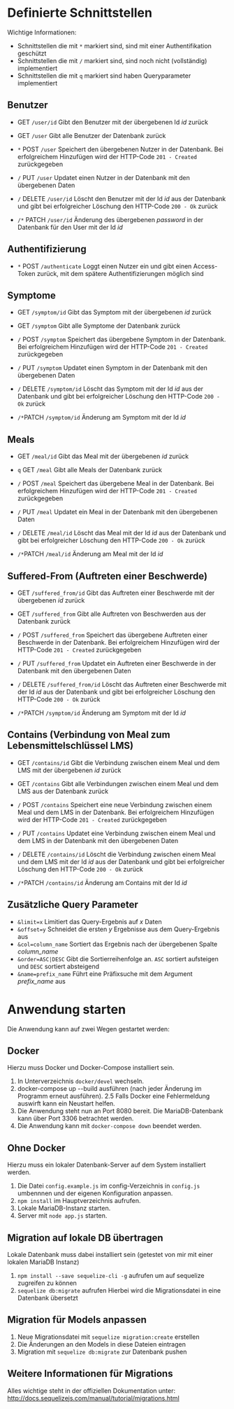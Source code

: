 Definierte Schnittstellen
=========================
Wichtige Informationen:
- Schnittstellen die mit `*` markiert sind, sind mit einer Authentifikation geschützt
- Schnittstellen die mit `/` markiert sind, sind noch nicht (vollständig) implementiert
- Schnittstellen die mit `q` markiert sind haben Queryparameter implementiert

Benutzer
--------
- GET `/user/id` Gibt den Benutzer mit der übergebenen Id _id_ zurück    
- GET `/user` Gibt alle Benutzer der Datenbank zurück
- `*` POST `/user` Speichert den übergebenen Nutzer in der Datenbank. Bei erfolgreichem Hinzufügen wird der HTTP-Code `201 - Created` zurückgegeben
- `/` PUT `/user` Updatet einen Nutzer in der Datenbank mit den übergebenen Daten
- `/` DELETE `/user/id` Löscht den Benutzer mit der Id _id_ aus der Datenbank und gibt bei erfolgreicher Löschung den HTTP-Code `200 - Ok` zurück

- `/*` PATCH `/user/id` Änderung des übergebenen _password_ in der Datenbank für den User mit der Id _id_

Authentifizierung
-----------------
- `*` POST `/authenticate` Loggt einen Nutzer ein und gibt einen Access-Token zurück, mit dem spätere Authentifizierungen möglich sind
 
Symptome
--------
- GET `/symptom/id` Gibt das Symptom mit der übergebenen _id_ zurück    
- GET `/symptom` Gibt alle Symptome der Datenbank zurück
- `/` POST `/symptom` Speichert das übergebene Symptom in der Datenbank. Bei erfolgreichem Hinzufügen wird der HTTP-Code `201 - Created` zurückgegeben
- `/` PUT `/symptom` Updatet einen Symptom in der Datenbank mit den übergebenen Daten
- `/` DELETE `/symptom/id` Löscht das Symptom mit der Id _id_ aus der Datenbank und gibt bei erfolgreicher Löschung den HTTP-Code `200 - Ok` zurück
 
- `/*`PATCH `/symptom/id` Änderung am Symptom mit der Id _id_

Meals
--------
- GET `/meal/id` Gibt das Meal mit der übergebenen _id_ zurück    
- `q` GET `/meal` Gibt alle Meals der Datenbank zurück
- `/` POST `/meal` Speichert das übergebene Meal in der Datenbank. Bei erfolgreichem Hinzufügen wird der HTTP-Code `201 - Created` zurückgegeben
- `/` PUT `/meal` Updatet ein Meal in der Datenbank mit den übergebenen Daten
- `/` DELETE `/meal/id` Löscht das Meal mit der Id _id_ aus der Datenbank und gibt bei erfolgreicher Löschung den HTTP-Code `200 - Ok` zurück

- `/*`PATCH `/meal/id` Änderung am Meal mit der Id _id_

 
Suffered-From (Auftreten einer Beschwerde)
--------
- GET `/suffered_from/id` Gibt das Auftreten einer Beschwerde mit der übergebenen _id_ zurück    
- GET `/suffered_from` Gibt alle Auftreten von Beschwerden aus der Datenbank zurück
- `/` POST `/suffered_from` Speichert das übergebene Auftreten einer Beschwerde in der Datenbank. Bei erfolgreichem Hinzufügen wird der HTTP-Code `201 - Created` zurückgegeben
- `/` PUT `/suffered_from` Updatet ein Auftreten einer Beschwerde in der Datenbank mit den übergebenen Daten
- `/` DELETE `/suffered_from/id` Löscht das Auftreten einer Beschwerde mit der Id _id_ aus der Datenbank und gibt bei erfolgreicher Löschung den HTTP-Code `200 - Ok` zurück
 
- `/*`PATCH `/symptom/id` Änderung am Symptom mit der Id _id_
 
Contains (Verbindung von Meal zum Lebensmittelschlüssel LMS)
--------
- GET `/contains/id` Gibt die Verbindung zwischen einem Meal und dem LMS mit der übergebenen _id_ zurück    
- GET `/contains` Gibt alle Verbindungen zwischen einem Meal und dem LMS aus der Datenbank zurück
- `/` POST `/contains` Speichert eine neue Verbindung zwischen einem Meal und dem LMS in der Datenbank. Bei erfolgreichem Hinzufügen wird der HTTP-Code `201 - Created` zurückgegeben
- `/` PUT `/contains` Updatet eine Verbindung zwischen einem Meal und dem LMS in der Datenbank mit den übergebenen Daten
- `/` DELETE `/contains/id` Löscht die Verbindung zwischen einem Meal und dem LMS mit der Id _id_ aus der Datenbank und gibt bei erfolgreicher Löschung den HTTP-Code `200 - Ok` zurück

- `/*`PATCH `/contains/id` Änderung am Contains mit der Id _id_

Zusätzliche Query Parameter
---------------------------
- `&limit=x` Limitiert das Query-Ergebnis auf _x_ Daten
- `&offset=y` Schneidet die ersten _y_ Ergebnisse aus dem Query-Ergebnis aus
- `&col=column_name` Sortiert das Ergebnis nach der übergebenen Spalte _column_name_
- `&order=ASC|DESC` Gibt die Sortierreihenfolge an. `ASC` sortiert aufsteigen und `DESC` sortiert absteigend
- `&name=prefix_name` Führt eine Präfixsuche mit dem Argument _prefix_name_ aus

Anwendung starten
=================

Die Anwendung kann auf zwei Wegen gestartet werden:

Docker
------

Hierzu muss Docker und Docker-Compose installiert sein.

1. In Unterverzeichnis `docker/devel` wechseln.
2. docker-compose up --build ausführen (nach jeder Änderung im Programm erneut ausführen).
2.5 Falls Docker eine Fehlermeldung auswirft kann ein Neustart helfen.
3. Die Anwendung steht nun an Port 8080 bereit. Die MariaDB-Datenbank kann über Port 3306 betrachtet werden.
4. Die Anwendung kann mit `docker-compose down` beendet werden.

Ohne Docker
-----------

Hierzu muss ein lokaler Datenbank-Server auf dem System installiert werden.

1. Die Datei `config.example.js` im config-Verzeichnis in `config.js` umbennnen und der eigenen Konfiguration anpassen.
2. `npm install` im Hauptverzeichnis aufrufen.
3. Lokale MariaDB-Instanz starten.
4. Server mit `node app.js` starten.

Migration auf lokale DB übertragen
----------------------------------

Lokale Datenbank muss dabei installiert sein (getestet von mir mit einer lokalen MariaDB Instanz)
1. `npm install --save sequelize-cli -g` aufrufen um auf sequelize zugreifen zu können
2. `sequelize db:migrate` aufrufen
    Hierbei wird die Migrationsdatei in eine Datenbank übersetzt

Migration für Models anpassen
-----------------------------

1. Neue Migrationsdatei mit `sequelize migration:create` erstellen
2. Die Änderungen an den Models in diese Dateien eintragen
3. Migration mit `sequelize db:migrate` zur Datenbank pushen

Weitere Informationen für Migrations
------------------------------------

Alles wichtige steht in der offiziellen Dokumentation unter: http://docs.sequelizejs.com/manual/tutorial/migrations.html
